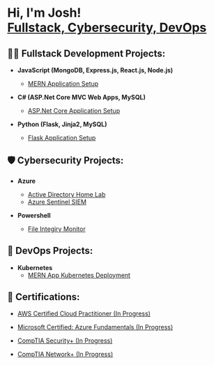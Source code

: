 <h1>Hi, I'm Josh! <br/><a href="https://github.com/joshuavargas">Fullstack, Cybersecurity, DevOps</a>

<h2>👨‍💻 Fullstack Development Projects:</h2>

- <b>JavaScript (MongoDB, Express.js, React.js, Node.js)</b>
  - [MERN Application Setup](https://github.com/JoshuaVargas/flask_app_setup)
  
- <b>C# (ASP.Net Core MVC Web Apps, MySQL)</b>
  - [ASP.Net Core Application Setup](https://github.com/JoshuaVargas/flask_app_setup)
 
- <b>Python (Flask, Jinja2, MySQL)</b>
  - [Flask Application Setup](https://github.com/JoshuaVargas/flask_app_setup)
 
<h2>🛡 Cybersecurity Projects:</h2>

- <b>Azure</b>
  - [Active Directory Home Lab](https://github.com/JoshuaVargas/)
  - [Azure Sentinel SIEM](https://github.com/JoshuaVargas/)

- <b>Powershell</b>
  - [File Integiry Monitor](https://github.com/JoshuaVargas/)


<h2>📲 DevOps Projects:</h2>

- <b>Kubernetes</b>
  - [MERN App Kubernetes Deployment](https://github.com/JoshuaVargas/)

 
<h2>📃 Certifications:</h2>

- [AWS Certified Cloud Practitioner (In Progress)](https://github.com/JoshuaVargas/)

- [Microsoft Certified: Azure Fundamentals (In Progress)](https://github.com/JoshuaVargas/)
  
- [CompTIA Security+ (In Progress)](https://github.com/JoshuaVargas/)
 
- [CompTIA Network+ (In Progress)](https://github.com/JoshuaVargas/)

<!--
**joshuavargas/joshuavargas** is a ✨ _special_ ✨ repository because its `README.md` (this file) appears on your GitHub profile.

Here are some ideas to get you started:

- 🔭 I’m currently working on ...
- 🌱 I’m currently learning ...
- 👯 I’m looking to collaborate on ...
- 🤔 I’m looking for help with ...
- 💬 Ask me about ...
- 📫 How to reach me: ...
- 😄 Pronouns: ...
- ⚡ Fun fact: ...
-->
